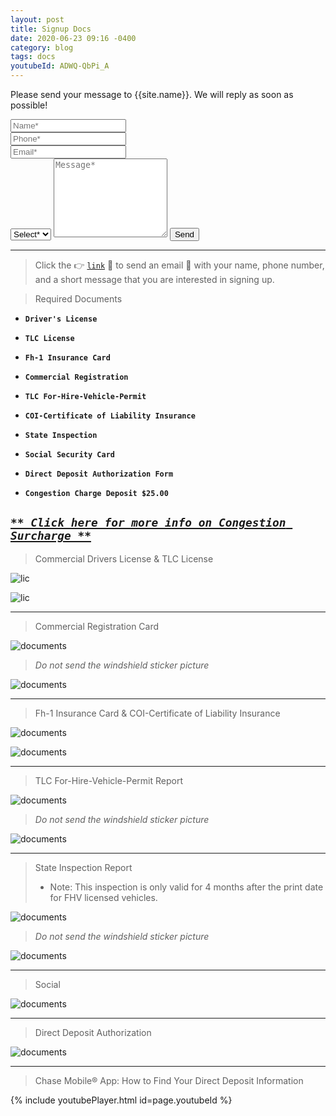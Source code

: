 ```yaml
---
layout: post
title: Signup Docs
date: 2020-06-23 09:16 -0400
category: blog
tags: docs
youtubeId: ADWQ-QbPi_A
---
```


<form action="mailto:office@brooklyncab.com" method="get" enctype="text/plain" autocomplete="on">

<p class="mb-4">Please send your message to {{site.name}}. We will reply as soon as possible!</p>
<div class="form-group row">
<div class="col-md-6">
 <input class="form-control" type="text" name="name" onfocus="this.value=''" placeholder="Name*" required>
</div>
<div class="col-md-6">
 <input class="form-control" type="text" name="phone" onfocus="this.value=''" placeholder="Phone*" required>
</div>
<div class="col-md-6">
 <input class="form-control" type="text" name="email" onfocus="this.value=''" placeholder="Email*" required>
</div>
</div>
<select name="option" class="form-control">
<option selected>Select*</option>
<option value="Signup">Signup</option>
</select>
<textarea rows="8" class="form-control mb-3" name="message" onfocus="this.value=''" placeholder="Message*" required></textarea>

 <input type="submit" name="submit" value="Send" />
<hr>

</form>  


> Click the :point_right: [`link`](mailto:office@brooklyncab.com) :link: to send an email :email: with your name, phone number, and a short message that you are interested in signing up.  

> Required Documents

- **`Driver's License`**

- **`TLC License`**

- **`Fh-1 Insurance Card`**

- **`Commercial Registration`**

- **`TLC For-Hire-Vehicle-Permit`**

- **`COI-Certificate of Liability Insurance`**

- **`State Inspection`**

- **`Social Security Card`**

- **`Direct Deposit Authorization Form`**

- **`Congestion Charge Deposit $25.00`**

_[`** Click here for more info on Congestion Surcharge **`](https://www1.nyc.gov/site/tlc/about/congestion-surcharge.page)_
---

> Commercial Drivers License & TLC License

![lic]({{site.baseurl}}/images/dmv.png)

![lic]({{site.baseurl}}/images/hack.png)

---

> Commercial Registration Card

![documents]({{site.baseurl}}/images/reg.png)

> _Do not send the windshield sticker picture_

![documents]({{site.baseurl}}/images/reg-sticker.png)

---

> Fh-1 Insurance Card & COI-Certificate of Liability Insurance

![documents]({{site.baseurl}}/images/fh-1.png)

![documents]({{site.baseurl}}/images/coi.png)

---

> TLC For-Hire-Vehicle-Permit Report

![documents]({{site.baseurl}}/images/fhv.png)

> _Do not send the windshield sticker picture_

![documents]({{site.baseurl}}/images/fhv-sticker.png)

---

> State Inspection Report
>
> - Note: This inspection is only valid for 4 months after the print date for FHV licensed vehicles.

![documents]({{site.baseurl}}/images/insp.png)

> _Do not send the windshield sticker picture_

![documents]({{site.baseurl}}/images/insp-sticker.png)


---
> Social

![documents]({{site.baseurl}}/images/social.png)

---
> Direct Deposit Authorization

![documents]({{site.baseurl}}/images/deposit.png)

---

> Chase Mobile® App: How to Find Your Direct Deposit Information

{% include youtubePlayer.html id=page.youtubeId %}
